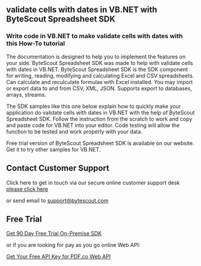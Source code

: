 ## validate cells with dates in VB.NET with ByteScout Spreadsheet SDK

### Write code in VB.NET to make validate cells with dates with this How-To tutorial

The documentation is designed to help you to implement the features on your side. ByteScout Spreadsheet SDK was made to help with validate cells with dates in VB.NET. ByteScout Spreadsheet SDK is the SDK component for writing, reading, modifying and calculating Excel and CSV spreadsheets. Can calculate and reculculate formulas with Excel installed. You may import or export data to and from CSV, XML, JSON. Supports export to databases, arrays, streams.

The SDK samples like this one below explain how to quickly make your application do validate cells with dates in VB.NET with the help of ByteScout Spreadsheet SDK. Follow the instruction from the scratch to work and copy and paste code for VB.NET into your editor. Code testing will allow the function to be tested and work properly with your data.

Free trial version of ByteScout Spreadsheet SDK is available on our website. Get it to try other samples for VB.NET.

## Contact Customer Support

Click here to get in touch via our secure online customer support desk [please click here](https://bytescout.zendesk.com/hc/en-us/requests/new?subject=ByteScout%20Spreadsheet%20SDK%20Question)

or send email to [support@bytescout.com](mailto:support@bytescout.com?subject=ByteScout%20Spreadsheet%20SDK%20Question) 

## Free Trial

[Get 90 Day Free Trial On-Premise SDK](https://bytescout.com/download/web-installer?utm_source=github-readme)

or if you are looking for pay as you go online Web API:

[Get Your Free API Key for PDF.co Web API](https://pdf.co/documentation/api?utm_source=github-readme)
